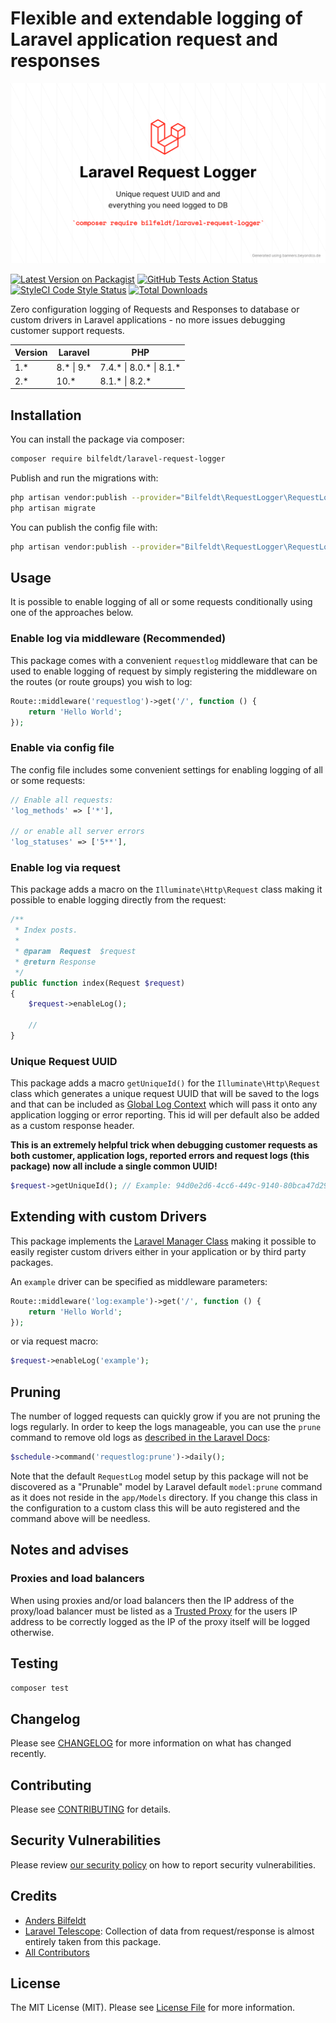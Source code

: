 # Flexible and extendable logging of Laravel application request and responses

![bilfeldt/laravel-request-logger](art/banner.png)

[![Latest Version on Packagist](https://img.shields.io/packagist/v/bilfeldt/laravel-request-logger.svg?style=flat-square)](https://packagist.org/packages/bilfeldt/laravel-request-logger)
[![GitHub Tests Action Status](https://img.shields.io/github/workflow/status/bilfeldt/laravel-request-logger/run-tests?label=tests)](https://github.com/bilfeldt/laravel-request-logger/actions?query=workflow%3Arun-tests+branch%3Amain)
[![StyleCI Code Style Status](https://github.styleci.io/repos/424928370/shield)](https://github.styleci.io/repos/424928370/shield)
[![Total Downloads](https://img.shields.io/packagist/dt/bilfeldt/laravel-request-logger.svg?style=flat-square)](https://packagist.org/packages/bilfeldt/laravel-request-logger)

Zero configuration logging of Requests and Responses to database or custom drivers in Laravel applications - no more issues debugging customer support requests.

| Version | Laravel     | PHP                     |
|---------|-------------|-------------------------|
| 1.*     | 8.* \| 9.*  | 7.4.* \| 8.0.* \| 8.1.* |
| 2.*     | 10.*        | 8.1.* \| 8.2.*          |

## Installation

You can install the package via composer:

```bash
composer require bilfeldt/laravel-request-logger
```

Publish and run the migrations with:

```bash
php artisan vendor:publish --provider="Bilfeldt\RequestLogger\RequestLoggerServiceProvider" --tag="request-logger-migrations"
php artisan migrate
```

You can publish the config file with:
```bash
php artisan vendor:publish --provider="Bilfeldt\RequestLogger\RequestLoggerServiceProvider" --tag="request-logger-config"
```

## Usage

It is possible to enable logging of all or some requests conditionally using one of the approaches below.

### Enable log via middleware (Recommended)

This package comes with a convenient `requestlog` middleware that can be used to enable logging of request by simply registering the middleware on the routes (or route groups) you wish to log:

```php
Route::middleware('requestlog')->get('/', function () {
    return 'Hello World';
});
```

### Enable via config file

The config file includes some convenient settings for enabling logging of all or some requests:

```php
// Enable all requests:
'log_methods' => ['*'],

// or enable all server errors
'log_statuses' => ['5**'],
```

### Enable log via request

This package adds a macro on the `Illuminate\Http\Request` class making it possible to enable logging directly from the request:

```php
/**
 * Index posts.
 *
 * @param  Request  $request
 * @return Response
 */
public function index(Request $request)
{
    $request->enableLog();

    //
}
```

### Unique Request UUID

This package adds a macro `getUniqueId()` for the `Illuminate\Http\Request` class which generates a unique request UUID that will be saved to the logs and that can be included as [Global Log Context](https://laravel.com/docs/8.x/logging#contextual-information) which will pass it onto any application logging or error reporting. This id will per default also be added as a custom response header.

**This is an extremely helpful trick when debugging customer requests as both customer, application logs, reported errors and request logs (this package) now all include a single common UUID!**

```php
$request->getUniqueId(); // Example: 94d0e2d6-4cc6-449c-9140-80bca47d29b4
```

## Extending with custom Drivers

This package implements the [Laravel Manager Class](https://inspector.dev/how-to-extend-laravel-with-driver-based-services/) making it possible to easily register custom drivers either in your application or by third party packages.

An `example` driver can be specified as middleware parameters:

```php
Route::middleware('log:example')->get('/', function () {
    return 'Hello World';
});
```

or via request macro:

```php
$request->enableLog('example');
```

## Pruning

The number of logged requests can quickly grow if you are not pruning the logs regularly. In order to keep the logs manageable, you can use the `prune` command to remove old logs as [described in the Laravel Docs](https://laravel.com/docs/8.x/eloquent#pruning-models):

```php
$schedule->command('requestlog:prune')->daily();
```

Note that the default `RequestLog` model setup by this package will not be discovered as a "Prunable" model by Laravel default `model:prune` command as it does not reside in the `app/Models` directory. If you change this class in the configuration to a custom class this will be auto registered and the command above will be needless.

## Notes and advises

### Proxies and load balancers

When using proxies and/or load balancers then the IP address of the proxy/load balancer must be listed as a [Trusted Proxy](https://laravel.com/docs/8.x/requests#configuring-trusted-proxies) for the users IP address to be correctly logged as the IP of the proxy itself will be logged otherwise.

## Testing

```bash
composer test
```

## Changelog

Please see [CHANGELOG](CHANGELOG.md) for more information on what has changed recently.

## Contributing

Please see [CONTRIBUTING](.github/CONTRIBUTING.md) for details.

## Security Vulnerabilities

Please review [our security policy](../../security/policy) on how to report security vulnerabilities.

## Credits

- [Anders Bilfeldt](https://github.com/bilfeldt)
- [Laravel Telescope](https://github.com/laravel/telescope/blob/master/src/Watchers/RequestWatcher.php): Collection of data from request/response is almost entirely taken from this package.
- [All Contributors](../../contributors)

## License

The MIT License (MIT). Please see [License File](LICENSE.md) for more information.
